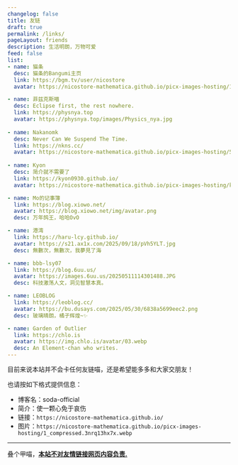 ```yaml
---
changelog: false
title: 友链
draft: true
permalink: /links/
pageLayout: friends
description: 生活明朗，万物可爱
feed: false
list:
- name: 猫条
  desc: 猫条的Bangumi主页
  link: https://bgm.tv/user/nicostore
  avatar: https://nicostore-mathematica.github.io/picx-images-hosting/1_compressed.3nrq13hx7x.webp

- name: 菲兹克斯喵
  desc: Eclipse first, the rest nowhere.
  link: https://physnya.top
  avatar: https://physnya.top/images/Physics_nya.jpg
    
- name: Nakanomk
  desc: Never Can We Suspend The Time.
  link: https://nkns.cc/
  avatar: https://nicostore-mathematica.github.io/picx-images-hosting/56832666.wint0l2qe.webp
    
- name: Kyon
  desc: 简介就不需要了
  link: https://kyon0930.github.io/
  avatar: https://nicostore-mathematica.github.io/picx-images-hosting/kyon的头像.pfdkuzl9g.webp

- name: Mo的记事簿
  link: https://blog.xiowo.net/
  avatar: https://blog.xiowo.net/img/avatar.png
  desc: 万年鸽王，哈哈OvO

- name: 港湾
  link: https://haru-lcy.github.io/
  avatar: https://s21.ax1x.com/2025/09/18/pVh5YLT.jpg
  desc: 無數次，無數次，我夢見了海

- name: bbb-lsy07
  link: https://blog.6uu.us/
  avatar: https://images.6uu.us/20250511114301488.JPG
  desc: 科技激荡人文，洞见智慧本真。

- name: LEOBLOG
  link: https://leoblog.cc/
  avatar: https://bu.dusays.com/2025/05/30/6838a5699eec2.png
  desc: 玻璃晴朗，橘子辉煌~✨

- name: Garden of Outlier
  link: https://chlo.is
  avatar: https://img.chlo.is/avatar/03.webp
  desc: An Element-chan who writes.
---
```


目前来说本站并不会卡任何友链喵，还是希望能多多和大家交朋友！

也请按如下格式提供信息：

- 博客名：soda-official
- 简介：使一颗心免于哀伤
- 链接：``https://nicostore-mathematica.github.io/``
- 图片：``https://nicostore-mathematica.github.io/picx-images-hosting/1_compressed.3nrq13hx7x.webp``



---

叠个甲喵，<u>**本站不对友情链接网页内容负责.**</u>